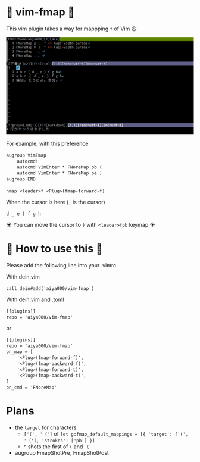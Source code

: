 # :diamond_shape_with_a_dot_inside: vim-fmap :diamond_shape_with_a_dot_inside:
This vim plugin takes a way for mappping `f` of Vim :laughing:

![sample](sample.gif)

For example, with this preference

```vim
augroup VimFmap
    autocmd!
    autocmd VimEnter * FNoreMap pb (
    autocmd VimEnter * FNoreMap pe )
augroup END

nmap <leader>f <Plug>(fmap-forward-f)
```

When the cursor is here (`_` is the cursor)

```
d _ e ) f g h
```

:sunny: You can move the cursor to `)` with `<leader>fpb` keymap :sunny:

# :thinking: How to use this :thinking:
Please add the following line into your .vimrc

With dein.vim

```vim
call dein#add('aiya000/vim-fmap')
```

With dein.vim and .toml

```vim
[[plugins]]
repo = 'aiya000/vim-fmap'
```

or

```vim
[[plugins]]
repo = 'aiya000/vim-fmap'
on_map = [
    '<Plug>(fmap-forward-f)',
    '<Plug>(fmap-backward-f)',
    '<Plug>(fmap-forward-t)',
    '<Plug>(fmap-backward-t)',
]
on_cmd = 'FNoreMap'
```

# Plans

- the `target` for characters
    - `['(', '（']` of `let g:fmap_default_mappings = [{ 'target': ['(', '（'], 'strokes': ['pb'] }]`
    - ^ shots the first of `(` and `（`
- augroup FmapShotPre, FmapShotPost
